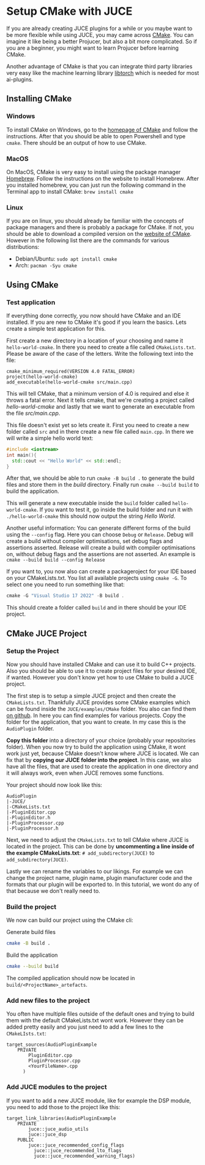 # Setup CMake with JUCE

If you are already creating JUCE plugins for a while or you maybe want to be more flexible while using JUCE, you may came across [CMake](https://cmake.org/). You can imagine it like being a better Projucer, but also a bit more complicated. So if you are a beginner, you might want to learn Projucer before learning CMake.

Another advantage of CMake is that you can integrate third party libraries very easy like the machine learning library [libtorch](https://docs.pytorch.org/docs/main/cpp_index.html) which is needed for most ai-plugins.

## Installing CMake
### Windows
To install CMake on Windows, go to the [homepage of CMake](https://cmake.org/) and follow the instructions. After that you should be able to open Powershell and type `cmake`. There should be an output of how to use CMake.

### MacOS
On MacOS, CMake is very easy to install using the package manager [Homebrew](https://brew.sh/). Follow the instructions on the website to install Homebrew. After you installed homebrew, you can just run the following command in the Terminal app to install CMake:
`brew install cmake`

### Linux
If you are on linux, you should already be familiar with the concepts of package managers and there is probably a package for CMake. If not, you should be able to download a compiled version on the [website of CMake](https://cmake.org/). However in the following list there are the commands for various distributions:

- Debian/Ubuntu: `sudo apt install cmake`
- Arch: `pacman -Syu cmake`

## Using CMake

### Test application
If everything done correctly, you now should have CMake and an IDE installed. If you are new to CMake it's good if you learn the basics. Lets create a simple test application for this.

First create a new directory in a location of your choosing and name it `hello-world-cmake`. In there you need to create a file called `CMakeLists.txt`. Please be aware of the case of the letters. Write the following text into the file:

```
cmake_minimum_required(VERSION 4.0 FATAL_ERROR)
project(hello-world-cmake)
add_executable(hello-world-cmake src/main.cpp)
```

This will tell CMake, that a minimum version of 4.0 is required and else it throws a fatal error. Next it tells cmake, that we're creating a project called *hello-world-cmake* and lastly that we want to generate an executable from the file *src/main.cpp*.

This file doesn't exist yet so lets create it. First you need to create a new folder called `src` and in there create a new file called `main.cpp`. In there we will write a simple hello world text:

```c++
#include <iostream>
int main(){
  std::cout << "Hello World" << std::endl;
}
```

After that, we should be able to run `cmake -B build .` to generate the build files and store them in the *build* directory. Finally run `cmake --build build` to build the application.

This will generate a new executable inside the `build` folder called `hello-world-cmake`. If you want to test it, go inside the build folder and run it with `./hello-world-cmake` this should now output the string *Hello World*.

Another useful information: You can generate different forms of the build using the `--config` flag. Here you can choose `Debug` or `Release`. Debug will create a build without compiler optimisations, set debug flags and assertions asserted. Release will create a build with compiler optimisations on, without debug flags and the assertions are not asserted. An example is `cmake --build build --config Release`

If you want to, you now also can create a packageroject for your IDE based on your CMakeLists.txt. You list all available projects using `cmake -G`. To select one you need to run something like that:
```c++
cmake -G "Visual Studio 17 2022" -B build .
```

This should create a folder called `build` and in there should be your IDE project.

## CMake JUCE Project
### Setup the Project
Now you should have installed CMake and can use it to build C++ projects. Also you should be able to use it to create project files for your desired IDE, if wanted. However you don't know yet how to use CMake to build a JUCE project.

The first step is to setup a simple JUCE project and then create the `CMakeLists.txt`. Thankfully JUCE provides some CMake examples which can be found inside the `JUCE/examples/CMake` folder. You also can find them [on github](https://github.com/juce-framework/JUCE/tree/master/examples/CMake). In here you can find examples for various projects. Copy the folder for the application, that you want to create. In my case this is the `AudioPlugin` folder.

**Copy this folder** into a directory of your choice (probably your repositories folder). When you now try to build the application using CMake, it wont work just yet, because CMake doesn't know where JUCE is located. We can fix that by **copying our JUCE folder into the project**. In this case, we also have all the files, that are used to create the application in one directory and it will always work, even when JUCE removes some functions.

Your project should now look like this:

```
AudioPlugin
|-JUCE/
|-CMakeLists.txt 
|-PluginEditor.cpp
|-PluginEditor.h
|-PluginProcessor.cpp
|-PluginProcessor.h
```

Next, we need to adjust the `CMakeLists.txt` to tell CMake where JUCE is located in the project. This can be done by **uncommenting a line inside of the example CMakeLists.txt**: `# add_subdirectory(JUCE)` to `add_subdirectory(JUCE)`.


Lastly we can rename the variables to our likings. For example we can change the project name, plugin name, plugin manufacturer code and the formats that our plugin will be exported to. In this tutorial, we wont do any of that because we don't really need to.

### Build the project
We now can build our project using the CMake cli:

Generate build files
```bash
cmake -B build .
```

Build the application
```bash
cmake --build build
```

The compiled application should now be located in `build/<ProjectName>_artefacts`.

### Add new files to the project
You often have multiple files outside of the default ones and trying to build them with the default CMakeLists.txt wont work. However they can be added pretty easily and you just need to add a few lines to the `CMakeLIsts.txt`:

```CMakeLists
target_sources(AudioPluginExample
    PRIVATE
        PluginEditor.cpp
        PluginProcessor.cpp
        <YourFileName>.cpp
      )
```

### Add JUCE modules to the project
If you want to add a new JUCE module, like for example the DSP module, you need to add those to the project like this:

```CMakeLists
target_link_libraries(AudioPluginExample
    PRIVATE
        juce::juce_audio_utils
        juce::juce_dsp
    PUBLIC
        juce::juce_recommended_config_flags
          juce::juce_recommended_lto_flags
          juce::juce_recommended_warning_flags)
```
